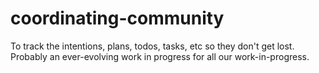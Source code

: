 # coordinating-community
To track the intentions, plans, todos, tasks, etc so they don't get lost. Probably an ever-evolving work in progress for all our work-in-progress.

